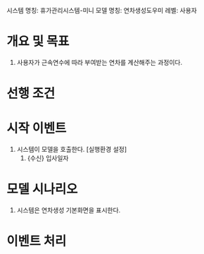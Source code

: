 시스템 명칭: 휴가관리시스템-미니
모델 명칭:  연차생성도우미
레벨: 사용자

# 개요 및 목표
1. 사용자가 근속연수에 따라 부여받는 연차를 계산해주는 과정이다.

# 선행 조건


# 시작 이벤트
1. 시스템이 모델을 호출한다. [실행환경 설정]
	1. {수신} 입사일자

# 모델 시나리오
1. 시스템은 연차생성 기본화면을 표시한다. 

# 이벤트 처리
